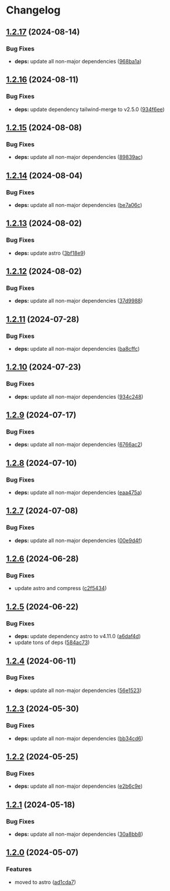 # Changelog

## [1.2.17](https://github.com/montanatrouthunters/montanatrouthunters.com/compare/v1.2.16...v1.2.17) (2024-08-14)


### Bug Fixes

* **deps:** update all non-major dependencies ([968ba1a](https://github.com/montanatrouthunters/montanatrouthunters.com/commit/968ba1a853295a359b6476801e93e1d717914104))

## [1.2.16](https://github.com/montanatrouthunters/montanatrouthunters.com/compare/v1.2.15...v1.2.16) (2024-08-11)


### Bug Fixes

* **deps:** update dependency tailwind-merge to v2.5.0 ([934f6ee](https://github.com/montanatrouthunters/montanatrouthunters.com/commit/934f6ee57a606c1ed7c9eac5b4a25b521e21e629))

## [1.2.15](https://github.com/montanatrouthunters/montanatrouthunters.com/compare/v1.2.14...v1.2.15) (2024-08-08)


### Bug Fixes

* **deps:** update all non-major dependencies ([89839ac](https://github.com/montanatrouthunters/montanatrouthunters.com/commit/89839aceeaa65fdd580e9bf9be64545f34c4d039))

## [1.2.14](https://github.com/montanatrouthunters/montanatrouthunters.com/compare/v1.2.13...v1.2.14) (2024-08-04)


### Bug Fixes

* **deps:** update all non-major dependencies ([be7a06c](https://github.com/montanatrouthunters/montanatrouthunters.com/commit/be7a06c426a2eab88f4a2c472e7aaf0f2d59cd58))

## [1.2.13](https://github.com/montanatrouthunters/montanatrouthunters.com/compare/v1.2.12...v1.2.13) (2024-08-02)


### Bug Fixes

* **deps:** update astro ([3bf18e9](https://github.com/montanatrouthunters/montanatrouthunters.com/commit/3bf18e91f499e46ddeaecb286d77aff6a8dd121e))

## [1.2.12](https://github.com/montanatrouthunters/montanatrouthunters.com/compare/v1.2.11...v1.2.12) (2024-08-02)

### Bug Fixes

- **deps:** update all non-major dependencies ([37d9988](https://github.com/montanatrouthunters/montanatrouthunters.com/commit/37d99883b001aab36aa0a4711920d07d304c966e))

## [1.2.11](https://github.com/montanatrouthunters/montanatrouthunters.com/compare/v1.2.10...v1.2.11) (2024-07-28)

### Bug Fixes

- **deps:** update all non-major dependencies ([ba8cffc](https://github.com/montanatrouthunters/montanatrouthunters.com/commit/ba8cffcb8af2f6c9124ba3f044a56d5524a5b212))

## [1.2.10](https://github.com/montanatrouthunters/montanatrouthunters.com/compare/v1.2.9...v1.2.10) (2024-07-23)

### Bug Fixes

- **deps:** update all non-major dependencies ([934c248](https://github.com/montanatrouthunters/montanatrouthunters.com/commit/934c2486e6e74434db6c99d92076b88f69005bb0))

## [1.2.9](https://github.com/montanatrouthunters/montanatrouthunters.com/compare/v1.2.8...v1.2.9) (2024-07-17)

### Bug Fixes

- **deps:** update all non-major dependencies ([6766ac2](https://github.com/montanatrouthunters/montanatrouthunters.com/commit/6766ac2e8408272887484762039dde32fd0ef546))

## [1.2.8](https://github.com/montanatrouthunters/montanatrouthunters.com/compare/v1.2.7...v1.2.8) (2024-07-10)

### Bug Fixes

- **deps:** update all non-major dependencies ([eaa475a](https://github.com/montanatrouthunters/montanatrouthunters.com/commit/eaa475a86bf84a684584273bb072790b6393b722))

## [1.2.7](https://github.com/montanatrouthunters/montanatrouthunters.com/compare/v1.2.6...v1.2.7) (2024-07-08)

### Bug Fixes

- **deps:** update all non-major dependencies ([00e9d4f](https://github.com/montanatrouthunters/montanatrouthunters.com/commit/00e9d4f341064023813827758fe581ff5091940e))

## [1.2.6](https://github.com/montanatrouthunters/montanatrouthunters.com/compare/v1.2.5...v1.2.6) (2024-06-28)

### Bug Fixes

- update astro and compress ([c2f5434](https://github.com/montanatrouthunters/montanatrouthunters.com/commit/c2f54342e7bd22b2f49900e690314341449316b1))

## [1.2.5](https://github.com/montanatrouthunters/montanatrouthunters.com/compare/v1.2.4...v1.2.5) (2024-06-22)

### Bug Fixes

- **deps:** update dependency astro to v4.11.0 ([a6daf4d](https://github.com/montanatrouthunters/montanatrouthunters.com/commit/a6daf4ddb9ec69afc13aee6c8c36f4e77153b0b4))
- update tons of deps ([584ac73](https://github.com/montanatrouthunters/montanatrouthunters.com/commit/584ac739377f13dac47eca996f02578115ccefdb))

## [1.2.4](https://github.com/montanatrouthunters/montanatrouthunters.com/compare/v1.2.3...v1.2.4) (2024-06-11)

### Bug Fixes

- **deps:** update all non-major dependencies ([56e1523](https://github.com/montanatrouthunters/montanatrouthunters.com/commit/56e15235bd28a7984f71b58a28aedc4c27ce3b2e))

## [1.2.3](https://github.com/montanatrouthunters/montanatrouthunters.com/compare/v1.2.2...v1.2.3) (2024-05-30)

### Bug Fixes

- **deps:** update all non-major dependencies ([bb34cd6](https://github.com/montanatrouthunters/montanatrouthunters.com/commit/bb34cd63220bd4e7e4778363fee3b144f0482246))

## [1.2.2](https://github.com/montanatrouthunters/montanatrouthunters.com/compare/v1.2.1...v1.2.2) (2024-05-25)

### Bug Fixes

- **deps:** update all non-major dependencies ([e2b6c9e](https://github.com/montanatrouthunters/montanatrouthunters.com/commit/e2b6c9e5383fcd24a893cde6484a4e03fdb15cb7))

## [1.2.1](https://github.com/montanatrouthunters/montanatrouthunters.com/compare/v1.2.0...v1.2.1) (2024-05-18)

### Bug Fixes

- **deps:** update all non-major dependencies ([30a8bb8](https://github.com/montanatrouthunters/montanatrouthunters.com/commit/30a8bb882f95509ecf6c5682612e66ce75531817))

## [1.2.0](https://github.com/montanatrouthunters/montanatrouthunters.com/compare/v1.1.0...v1.2.0) (2024-05-07)

### Features

- moved to astro ([ad1cda7](https://github.com/montanatrouthunters/montanatrouthunters.com/commit/ad1cda72979677d85b300dae1c0ae379e83c54df))
